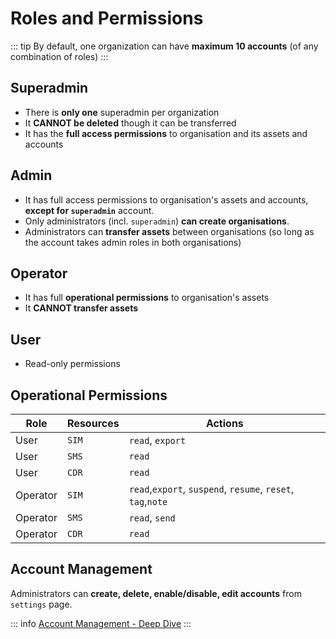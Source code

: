 # Roles and Permissions


::: tip
By default, one organization can have **maximum 10 accounts** (of any combination of roles)
:::

## Superadmin

* There is **only one** superadmin per organization
* It **CANNOT be deleted** though it can be transferred
* It has the **full access permissions** to organisation and its assets and accounts

## Admin
* It has full access permissions to organisation's assets and accounts, **except for `superadmin`** account.
* Only administrators (incl. `superadmin`) **can create organisations**.
* Administrators can **transfer assets** between organisations (so long as the account takes admin roles in both organisations)

## Operator
* It has full **operational permissions** to organisation's assets
* It **CANNOT transfer assets**

## User
* Read-only permissions 


## Operational Permissions
| Role        | Resources           | Actions  |
| ------------- |-------------| -----|
| User | `SIM` | `read`, `export`|
| User | `SMS` | `read`|
| User | `CDR` | `read`|
| Operator | `SIM` | `read`,`export`, `suspend`, `resume`, `reset`, `tag`,`note`|
| Operator | `SMS` | `read`, `send` | 
| Operator | `CDR` | `read`|

## Account Management

Administrators can **create, delete, enable/disable, edit accounts** from `settings` page.

::: info
[Account Management - Deep Dive](/account/)
:::